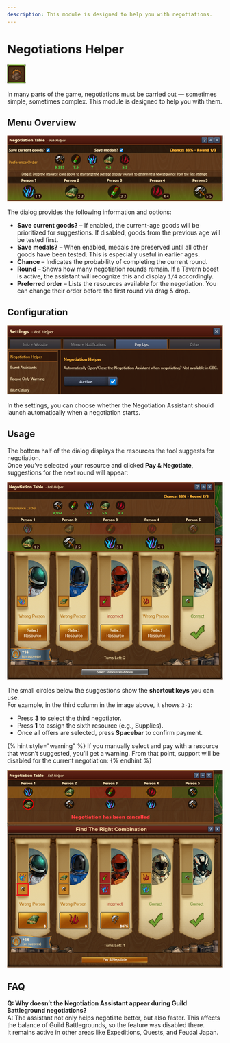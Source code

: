 ```yaml
---
description: This module is designed to help you with negotiations.
---
```


# Negotiations Helper

![Icon](./.images/icon.png)

In many parts of the game, negotiations must be carried out — sometimes simple, sometimes complex. This module is designed to help you with them.

## Menu Overview

![Negotiation table](./.images/menu-layout.png)

The dialog provides the following information and options:

- **Save current goods?** – If enabled, the current-age goods will be prioritized for suggestions. If disabled, goods from the previous age will be tested first.
- **Save medals?** – When enabled, medals are preserved until all other goods have been tested. This is especially useful in earlier ages.
- **Chance** – Indicates the probability of completing the current round.
- **Round** – Shows how many negotiation rounds remain. If a Tavern boost is active, the assistant will recognize this and display `1/4` accordingly.
- **Preferred order** – Lists the resources available for the negotiation. You can change their order before the first round via drag & drop.

## Configuration

![Settings menu](./.images/settings-menu.png)

In the settings, you can choose whether the Negotiation Assistant should launch automatically when a negotiation starts.

## Usage

The bottom half of the dialog displays the resources the tool suggests for negotiation.  
Once you’ve selected your resource and clicked **Pay & Negotiate**, suggestions for the next round will appear:

![Negotiation table Round 2](./.images/negotiation-round-two.png)

The small circles below the suggestions show the **shortcut keys** you can use.  
For example, in the third column in the image above, it shows `3-1`:
- Press **3** to select the third negotiator.
- Press **1** to assign the sixth resource (e.g., Supplies).
- Once all offers are selected, press **Spacebar** to confirm payment.

{% hint style="warning" %}
If you manually select and pay with a resource that wasn’t suggested, you’ll get a warning. From that point, support will be disabled for the current negotiation:
{% endhint %}

![Wrong good selected](./.images/manual-negotiation.png)

## FAQ

**Q: Why doesn’t the Negotiation Assistant appear during Guild Battleground negotiations?**  
A: The assistant not only helps negotiate better, but also faster. This affects the balance of Guild Battlegrounds, so the feature was disabled there.  
It remains active in other areas like Expeditions, Quests, and Feudal Japan.
